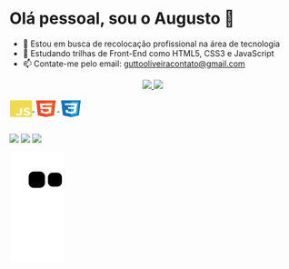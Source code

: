 # Olá pessoal, sou o Augusto 👋


- 🔭 Estou em busca de recolocação profissional na área de tecnologia
- 🌱 Estudando trilhas de Front-End como HTML5, CSS3 e JavaScript
- 📫 Contate-me pelo email: guttooliveiracontato@gmail.com

<div align="center">
  <a href="https://github.com/guttooliveira">
  <img height="175em" src="https://github-readme-stats.vercel.app/api?username=guttooliveira&show_icons=true&theme=vue-dark&include_all_commits=true&count_private=true"/>
  <img height="175em" src="https://github-readme-stats.vercel.app/api/top-langs/?username=guttooliveira&layout=compact&theme=vue-dark"/>

</div>
<div style="display: inline_block"><br>
  <img align="center" alt="Js" height="30" width="40" src="https://raw.githubusercontent.com/devicons/devicon/master/icons/javascript/javascript-plain.svg">
  <img align="center" alt="HTML" height="30" width="40" src="https://raw.githubusercontent.com/devicons/devicon/master/icons/html5/html5-original.svg">
  <img align="center" alt="CSS" height="30" width="40" src="https://raw.githubusercontent.com/devicons/devicon/master/icons/css3/css3-original.svg">
</div>

  ##
  
<div> 
   <a href="https://www.instagram.com/guttooliveiraa/" target="_blank"><img src="https://img.shields.io/badge/-Instagram-%23E4405F?style=for-the-badge&logo=instagram&logoColor=white" target="_blank"></a>
  <a href = "mailto:guttooliveiracontato@gmail.com"><img src="https://img.shields.io/badge/-Gmail-%23333?style=for-the-badge&logo=gmail&logoColor=white" target="_blank"></a>
  <a href="https://www.linkedin.com/in/augustosergiodeoliveira/" target="_blank"><img src="https://img.shields.io/badge/-LinkedIn-%230077B5?style=for-the-badge&logo=linkedin&logoColor=white" target="_blank"></a> 
 
  ![Snake animation](https://github.com/guttooliveira/guttooliveira/blob/output/github-contribution-grid-snake.svg)
 
</div>
  
